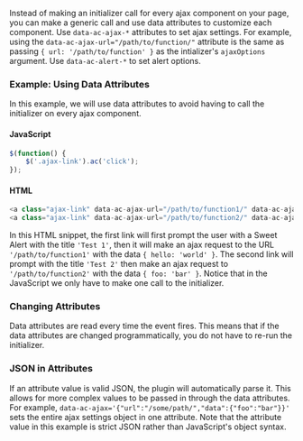 
Instead of making an initializer call for every ajax component on your page, you can make a generic call and use data attributes to customize each component.
Use `data-ac-ajax-*` attributes to set ajax settings. For example, using the `data-ac-ajax-url="/path/to/function/"` attribute is the same as passing `{ url: '/path/to/function' }` as the intializer's `ajaxOptions` argument. Use `data-ac-alert-*` to set alert options.

### Example: Using Data Attributes
In this example, we will use data attributes to avoid having to call the initializer on every ajax component.

#### JavaScript
```javascript
$(function() {
	$('.ajax-link').ac('click');
});
```

#### HTML
```javascript
<a class="ajax-link" data-ac-ajax-url="/path/to/function1/" data-ac-ajax-data-hello="world" data-ac-alert-title="Test 1">Link 1</a>
<a class="ajax-link" data-ac-ajax-url="/path/to/function2/" data-ac-ajax-data-foo="bar" data-ac-alert-title="Test 2">Link 2</a>
```
In this HTML snippet, the first link will first prompt the user with a Sweet Alert with the title `'Test 1'`, then it will make an ajax request to the URL `'/path/to/function1'` with the data `{ hello: 'world' }`. The second link will prompt with the title `'Test 2'` then make an ajax request to `'/path/to/function2'` with the data `{ foo: 'bar' }`. Notice that in the JavaScript we only have to make one call to the initializer.</p>

### Changing Attributes
Data attributes are read every time the event fires. This means that if the data attributes are changed programmatically, you do not have to re-run the initializer.

### JSON in Attributes
If an attribute value is valid JSON, the plugin will automatically parse it. This allows for more complex values to be passed in through the data attributes. For example, `data-ac-ajax='{"url":"/some/path/","data":{"foo":"bar"}}'` sets the entire ajax settings object in one attribute. Note that the attribute value in this example is strict JSON rather than JavaScript's object syntax.
